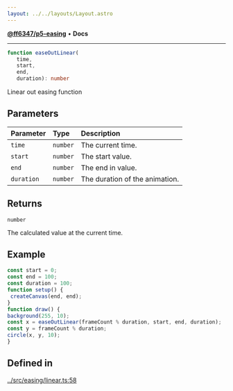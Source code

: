 ```yaml
---
layout: ../../layouts/Layout.astro
---
```


[**@ff6347/p5-easing**](README.md) • **Docs**

***

```ts
function easeOutLinear(
   time, 
   start, 
   end, 
   duration): number
```

Linear out easing function

## Parameters

| Parameter | Type | Description |
| :------ | :------ | :------ |
| `time` | `number` | The current time. |
| `start` | `number` | The start value. |
| `end` | `number` | The end in value. |
| `duration` | `number` | The duration of the animation. |

## Returns

`number`

The calculated value at the current time.

## Example

```ts
const start = 0;
const end = 100;
const duration = 100;
function setup() {
 createCanvas(end, end);
}
function draw() {
background(255, 10);
const x = easeOutLinear(frameCount % duration, start, end, duration);
const y = frameCount % duration;
circle(x, y, 10);
}
```

## Defined in

[../src/easing/linear.ts:58](https://github.com/ff6347/p5-easing/blob/7e0a9fff511aefc237e917cc4b77c9211f7bfc19/src/easing/linear.ts#L58)
